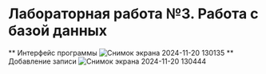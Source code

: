 # Лабораторная работа №3. Работа с базой данных
** Интерфейс программы
![Снимок экрана 2024-11-20 130135](https://github.com/user-attachments/assets/ee5a5070-9fe1-4847-8696-e7b96e509958)
** Добавление записи
![Снимок экрана 2024-11-20 130444](https://github.com/user-attachments/assets/204ff72f-cf4a-47f1-a799-306820f233c1)

